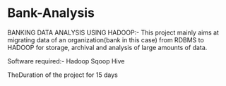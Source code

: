 # Bank-Analysis

BANKING DATA ANALYSIS USING HADOOP:-
This project mainly aims at migrating data of an organization(bank in this case) from RDBMS to HADOOP for storage, archival and analysis of large amounts of data.

Software required:-
  Hadoop
  Sqoop
  Hive
  
TheDuration of the project for 15 days
  


